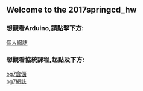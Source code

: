 ## Welcome to the 2017springcd_hw<br/>

### 想觀看Arduino,請點擊下方:<br/>
<a href="40423222.github.io/2017springcd_hw/blog">個人網誌</a><br/>

### 想觀看協統課程,起點及下方:<br/>
<a href="40423222.github.io/2017springcd_bg7">bg7倉儲</a><br/>
<a href="40423222.github.io/2017springcd_bg7/blog">bg7網誌</a><br/>
